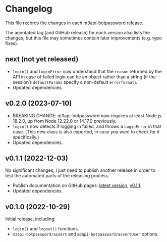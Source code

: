 # Changelog

This file records the changes in each m3api-botpassword release.

The annotated tag (and GitHub release) for each version also lists the changes,
but this file may sometimes contain later improvements (e.g. typo fixes).

## next (not yet released)

- `login()` and `LoginError` now understand
  that the `reason` returned by the API in case of failed login
  can be an object rather than a string
  (if the session’s `defaultParams` specify a non-default `errorformat`).
- Updated dependencies.

## v0.2.0 (2023-07-10)

- BREAKING CHANGE:
  m3api-botpassword now requires at least Node.js 18.2.0,
  up from Node 12.22.0 or 14.17.0 previously.
- `login()` now detects if logging in failed,
  and throws a `LoginError` in that case.
  (This new class is also exported,
  in case you want to check for it specifically.)
- Updated dependencies.

## v0.1.1 (2022-12-03)

No significant changes, I just need to publish another release
in order to test the automated parts of the releasing process.

- Publish documentation on GitHub pages:
  [latest version][m3api-botpassword-doc-latest], [v0.1.1][m3api-botpassword-doc-v0.1.1].
- Updated dependencies.

## v0.1.0 (2022-10-29)

Initial release, including:

- `login()` and `logout()` functions.
- `m3api-botpassword/assert` and `m3api-botpassword/assertUser` options.

[m3api-botpassword-doc-latest]: https://lucaswerkmeister.github.io/m3api-botpassword/
[m3api-botpassword-doc-v0.1.1]: https://lucaswerkmeister.github.io/m3api-botpassword/v0.1.1/
